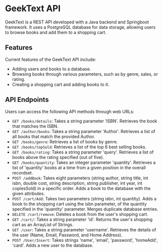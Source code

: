# GeekText API

GeekText is a REST API developed with a Java backend and Springboot framework. It uses a PostgreSQL database for data storage, allowing users to browse books and add them to a shopping cart.

## Features
Current features of the GeekText API include:

- Adding users and books to a database.
- Browsing books through various parameters, such as by genre, sales, or rating.
- Creating a shopping cart and adding books to it.

## API Endpoints
Users can access the following API methods through web URLs:

- `GET /books/details`: Takes a string parameter 'ISBN'. Retrieves the book that matches the ISBN.
- `GET /author/books`: Takes a string parameter 'Author'. Retrieves a list of all books that match the provided Author.
- `GET /books/genre`: Retrieves a list of books by genre.
- `GET /books/topSold`: Retrieves a list of the top 6 best selling books.
- `GET /books/rating`: Takes a string parameter 'query'. Retrieves a list of books above the rating specified (out of five).
- `GET /books/quantity`: Takes an integer parameter 'quantity'. Retrieves a list of 'quantity' books at a time from a given position in the overall recordset.
- `POST /addBook`: Takes eight parameters (string author, string title, int isbn, double cost, string description, string publisher, int year, int copiesSold) in a specific order. Adds a book to the database with the given attributes.
- `POST /cart/Add`: Takes two parameters (string isbn, int quantity). Adds a book to the shopping cart using the isbn parameter, of the quantity specified in the 'quantity' parameter. Merges duplicate database entries.
- `DELETE /cart/remove`: Deletes a book from the user's shopping cart.
- `GET /cart/`: Takes a string parameter 'id'. Returns the user's shopping cart as an ArrayList of Strings.
- `GET /user`: Takes a string parameter 'username'. Retrieves the details of the user (Name, Email, Password, and Home Address).
- `POST /User/Insert`: Takes strings 'name', 'email', 'password', 'homeAdd', 'card'. Adds a new user to the database.
